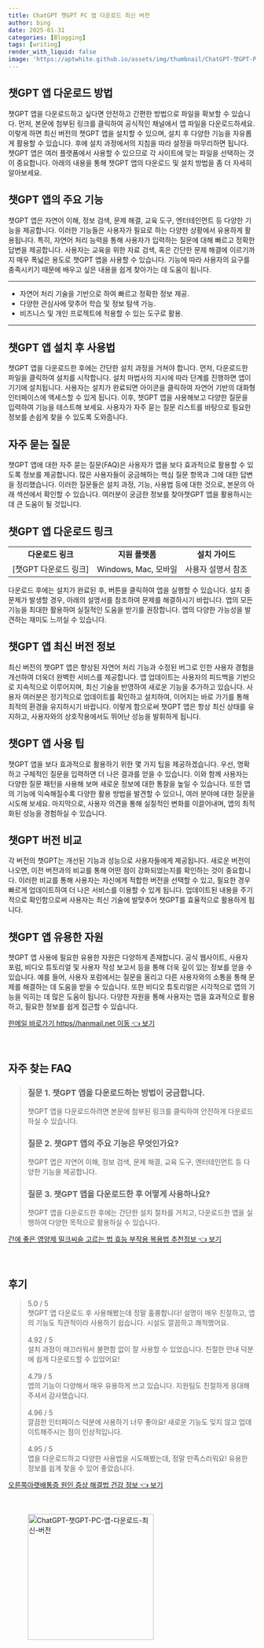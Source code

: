 ```yaml
---
title: ChatGPT 챗GPT PC 앱 다운로드 최신 버전
author: bing
date: 2025-01-31
categories: [Blogging]
tags: [writing]
render_with_liquid: false
image: 'https://aptwhite.github.io/assets/img/thumbnail/ChatGPT-챗GPT-PC-앱-다운로드-최신-버전.webp'
---
```



<h2 id='챗GPT_앱_다운로드'>챗GPT 앱 다운로드 방법</h2>

<p>챗GPT 앱을 다운로드하고 싶다면 안전하고 간편한 방법으로 파일을 확보할 수 있습니다. 먼저, 본문에 첨부된 링크를 클릭하여 공식적인 채널에서 앱 파일을 다운로드하세요. 이렇게 하면 최신 버전의 챗GPT 앱을 설치할 수 있으며, 설치 후 다양한 기능을 자유롭게 활용할 수 있습니다. 후에 설치 과정에서의 지침을 따라 설정을 마무리하면 됩니다. 챗GPT 앱은 여러 플랫폼에서 사용할 수 있으므로 각 사이트에 맞는 파일을 선택하는 것이 중요합니다. 아래의 내용을 통해 챗GPT 앱의 다운로드 및 설치 방법을 좀 더 자세히 알아보세요.</p>

<h2 id='챗GPT_앱_주요_기능'>챗GPT 앱의 주요 기능</h2>

<p>챗GPT 앱은 자연어 이해, 정보 검색, 문제 해결, 교육 도구, 엔터테인먼트 등 다양한 기능을 제공합니다. 이러한 기능들은 사용자가 필요로 하는 다양한 상황에서 유용하게 활용됩니다. 특히, 자연어 처리 능력을 통해 사용자가 입력하는 질문에 대해 빠르고 정확한 답변을 제공합니다. 사용자는 교육을 위한 자료 검색, 혹은 간단한 문제 해결에 이르기까지 매우 폭넓은 용도로 챗GPT 앱을 사용할 수 있습니다. 기능에 따라 사용자의 요구를 충족시키기 때문에 배우고 싶은 내용을 쉽게 찾아가는 데 도움이 됩니다.</p>

<hr />

<ul>
    <li>자연어 처리 기술을 기반으로 하여 빠르고 정확한 정보 제공.</li>
    <li>다양한 관심사에 맞추어 학습 및 정보 탐색 가능.</li>
    <li>비즈니스 및 개인 프로젝트에 적용할 수 있는 도구로 활용.</li>
</ul>

<hr />

<h2 id='챗GPT_앱_설치_후_사용법'>챗GPT 앱 설치 후 사용법</h2>

<p>챗GPT 앱을 다운로드한 후에는 간단한 설치 과정을 거쳐야 합니다. 먼저, 다운로드한 파일을 클릭하여 설치를 시작합니다. 설치 마법사의 지시에 따라 단계를 진행하면 앱이 기기에 설치됩니다. 사용자는 설치가 완료되면 아이콘을 클릭하여 자연어 기반의 대화형 인터페이스에 액세스할 수 있게 됩니다. 이후, 챗GPT 앱을 사용해보고 다양한 질문을 입력하여 기능을 테스트해 보세요. 사용자가 자주 묻는 질문 리스트를 바탕으로 필요한 정보를 손쉽게 찾을 수 있도록 도와줍니다.</p>

<h2 id='자주_묻는_질문'>자주 묻는 질문</h2>

<p>챗GPT 앱에 대한 자주 묻는 질문(FAQ)은 사용자가 앱을 보다 효과적으로 활용할 수 있도록 정보를 제공합니다. 많은 사용자들이 궁금해하는 핵심 질문 항목과 그에 대한 답변을 정리했습니다. 이러한 질문들은 설치 과정, 기능, 사용법 등에 대한 것으로, 본문의 아래 섹션에서 확인할 수 있습니다. 여러분이 궁금한 정보를 찾아챗GPT 앱을 활용하시는데 큰 도움이 될 것입니다.</p>

<h2 id='챗GPT_앱_다운로드_링크'>챗GPT 앱 다운로드 링크</h2>

<table>
    <tr>
        <td style="text-align: center; height: 17px;"><b>다운로드 링크</b></td>
        <td style="text-align: center; height: 17px;"><b>지원 플랫폼</b></td>
        <td style="text-align: center; height: 17px;"><b>설치 가이드</b></td>
    </tr>
    <tr>
        <td style="text-align: center; height: 17px;">[챗GPT 다운로드 링크]</td>
        <td style="text-align: center; height: 17px;">Windows, Mac, 모바일</td>
        <td style="text-align: center; height: 17px;">사용자 설명서 참조</td>
    </tr>
</table>

<p>다운로드 후에는 설치가 완료된 후, 버튼을 클릭하여 앱을 실행할 수 있습니다. 설치 중 문제가 발생할 경우, 아래의 설명서를 참조하여 문제를 해결하시기 바랍니다. 앱의 모든 기능을 최대한 활용하여 실질적인 도움을 받기를 권장합니다. 앱의 다양한 가능성을 발견하는 재미도 느끼실 수 있습니다.</p>

<h2 id='챗GPT_앱_최신_버전'>챗GPT 앱 최신 버전 정보</h2>

<p>최신 버전의 챗GPT 앱은 향상된 자연어 처리 기능과 수정된 버그로 인한 사용자 경험을 개선하여 더욱더 완벽한 서비스를 제공합니다. 앱 업데이트는 사용자의 피드백을 기반으로 지속적으로 이루어지며, 최신 기술을 반영하여 새로운 기능을 추가하고 있습니다. 사용자 여러분은 정기적으로 업데이트를 확인하고 설치하여, 이어지는 바로 가기를 통해 최적의 환경을 유지하시기 바랍니다. 이렇게 함으로써 챗GPT 앱은 항상 최신 상태를 유지하고, 사용자와의 상호작용에서도 뛰어난 성능을 발휘하게 됩니다.</p>

<h2 id='챗GPT_앱_사용_팁'>챗GPT 앱 사용 팁</h2>

<p>챗GPT 앱을 보다 효과적으로 활용하기 위한 몇 가지 팁을 제공하겠습니다. 우선, 명확하고 구체적인 질문을 입력하면 더 나은 결과를 얻을 수 있습니다. 이와 함께 사용자는 다양한 질문 패턴을 사용해 보며 새로운 정보에 대한 통찰을 높일 수 있습니다. 또한 앱의 기능에 익숙해질수록 다양한 활용 방법을 발견할 수 있으니, 여러 분야에 대한 질문을 시도해 보세요. 마지막으로, 사용자 의견을 통해 실질적인 변화를 이끌어내며, 앱의 최적화된 성능을 경험하실 수 있습니다.</p>

<h2 id='챗GPT_버전_비교'>챗GPT 버전 비교</h2>

<p>각 버전의 챗GPT는 개선된 기능과 성능으로 사용자들에게 제공됩니다. 새로운 버전이 나오면, 이전 버전과의 비교를 통해 어떤 점이 강화되었는지를 확인하는 것이 중요합니다. 이러한 비교를 통해 사용자는 자신에게 적합한 버전을 선택할 수 있고, 필요한 경우 빠르게 업데이트하여 더 나은 서비스를 이용할 수 있게 됩니다. 업데이트된 내용을 주기적으로 확인함으로써 사용자는 최신 기술에 발맞추어 챗GPT를 효율적으로 활용하게 됩니다.</p>

<h2 id='챗GPT_앱_유용한_자원'>챗GPT 앱 유용한 자원</h2>

<p>챗GPT 앱 사용에 필요한 유용한 자원은 다양하게 존재합니다. 공식 웹사이트, 사용자 포럼, 비디오 튜토리얼 및 사용자 작성 보고서 등을 통해 더욱 깊이 있는 정보를 얻을 수 있습니다. 예를 들어, 사용자 포럼에서는 질문을 올리고 다른 사용자와의 소통을 통해 문제를 해결하는 데 도움을 받을 수 있습니다. 또한 비디오 튜토리얼은 시각적으로 앱의 기능을 익히는 데 많은 도움이 됩니다. 다양한 자원을 통해 사용자는 앱을 효과적으로 활용하고, 필요한 정보를 쉽게 접근할 수 있습니다.</p>


<p><a class="click-button" title="한메일 바로가기 https//hanmail.net 이동" href="https://aptwhite.github.io/posts/%ED%95%9C%EB%A9%94%EC%9D%BC-%EB%B0%94%EB%A1%9C%EA%B0%80%EA%B8%B0-httpshanmail.net-%EC%9D%B4%EB%8F%99/" rel="dofollow">한메일 바로가기 https//hanmail.net 이동 👈 보기</a></p><br>
<h2 id='자주_찾는_FAQ'>자주 찾는 FAQ</h2>
<div itemscope="" itemtype="https://schema.org/FAQPage"> 
<blockquote> 
<div itemscope="" itemprop="mainEntity" itemtype="https://schema.org/Question"> 
<h3 itemprop="name">질문 1. 챗GPT 앱을 다운로드하는 방법이 궁금합니다.</h3> 
<div itemscope="" itemprop="acceptedAnswer" itemtype="https://schema.org/Answer"> 
<span itemprop="text"> 
<p>챗GPT 앱을 다운로드하려면 본문에 첨부된 링크를 클릭하여 안전하게 다운로드하실 수 있습니다.</p> 
</span> 
</div> 
</div> 
<div itemscope="" itemprop="mainEntity" itemtype="https://schema.org/Question"> 
<h3 itemprop="name">질문 2. 챗GPT 앱의 주요 기능은 무엇인가요?</h3> 
<div itemscope="" itemprop="acceptedAnswer" itemtype="https://schema.org/Answer"> 
<span itemprop="text"> 
<p>챗GPT 앱은 자연어 이해, 정보 검색, 문제 해결, 교육 도구, 엔터테인먼트 등 다양한 기능을 제공합니다.</p> 
</span> 
</div> 
</div> 
<div itemscope="" itemprop="mainEntity" itemtype="https://schema.org/Question"> 
<h3 itemprop="name">질문 3. 챗GPT 앱을 다운로드한 후 어떻게 사용하나요?</h3> 
<div itemscope="" itemprop="acceptedAnswer" itemtype="https://schema.org/Answer"> 
<span itemprop="text"> 
<p>챗GPT 앱을 다운로드한 후에는 간단한 설치 절차를 거치고, 다운로드한 앱을 실행하여 다양한 목적으로 활용하실 수 있습니다.</p> 
</span> 
</div> 
</div> 
</blockquote> 
</div>
<p><a class="click-button" title="간에 좋은 영양제 밀크씨슬 고르는 법 효능 부작용 복용법 추천정보" href="https://aptwhite.github.io/posts/%EA%B0%84%EC%97%90-%EC%A2%8B%EC%9D%80-%EC%98%81%EC%96%91%EC%A0%9C-%EB%B0%80%ED%81%AC%EC%94%A8%EC%8A%AC-%EA%B3%A0%EB%A5%B4%EB%8A%94-%EB%B2%95-%ED%9A%A8%EB%8A%A5-%EB%B6%80%EC%9E%91%EC%9A%A9-%EB%B3%B5%EC%9A%A9%EB%B2%95-%EC%B6%94%EC%B2%9C%EC%A0%95%EB%B3%B4/" rel="dofollow">간에 좋은 영양제 밀크씨슬 고르는 법 효능 부작용 복용법 추천정보 👈 보기</a></p><br>
<h2 id='후기'>후기</h2>
<div itemscope itemtype="https://schema.org/Product">
  <blockquote>
  <div itemprop="review" itemscope itemtype="https://schema.org/Review">
      <div itemprop="reviewRating" itemscope itemtype="https://schema.org/Rating"> <span itemprop="ratingValue">5.0</span> / <span itemprop="bestRating">5</span> </div>
      <span itemprop="reviewBody">챗GPT 앱 다운로드 후 사용해봤는데 정말 훌륭합니다! 설명이 매우 친절하고, 앱의 기능도 직관적이라 사용하기 쉽습니다. 시설도 깔끔하고 쾌적했어요.</span>
  </div>
  <br>
  <div itemprop="review" itemscope itemtype="https://schema.org/Review">
      <div itemprop="reviewRating" itemscope itemtype="https://schema.org/Rating"> <span itemprop="ratingValue">4.92</span> / <span itemprop="bestRating">5</span> </div>
      <span itemprop="reviewBody">설치 과정이 매끄러워서 불편함 없이 잘 사용할 수 있었습니다. 친절한 안내 덕분에 쉽게 다운로드할 수 있었어요!</span>
  </div>
  <br>
  <div itemprop="review" itemscope itemtype="https://schema.org/Review">
      <div itemprop="reviewRating" itemscope itemtype="https://schema.org/Rating"> <span itemprop="ratingValue">4.79</span> / <span itemprop="bestRating">5</span> </div>
      <span itemprop="reviewBody">앱의 기능이 다양해서 매우 유용하게 쓰고 있습니다. 지원팀도 친절하게 응대해 주셔서 감사했습니다.</span>
  </div>
  <br>
  <div itemprop="review" itemscope itemtype="https://schema.org/Review">
      <div itemprop="reviewRating" itemscope itemtype="https://schema.org/Rating"> <span itemprop="ratingValue">4.96</span> / <span itemprop="bestRating">5</span> </div>
      <span itemprop="reviewBody">깔끔한 인터페이스 덕분에 사용하기 너무 좋아요! 새로운 기능도 잊지 않고 업데이트해주시는 점이 인상적입니다.</span>
  </div>
  <br>
  <div itemprop="review" itemscope itemtype="https://schema.org/Review">
      <div itemprop="reviewRating" itemscope itemtype="https://schema.org/Rating"> <span itemprop="ratingValue">4.95</span> / <span itemprop="bestRating">5</span> </div>
      <span itemprop="reviewBody">앱을 다운로드하고 다양한 사용법을 시도해봤는데, 정말 만족스러워요! 유용한 정보를 쉽게 찾을 수 있어 좋았습니다.</span>
  </div>
  </blockquote>
</div>
<p><a class="click-button" title="오른쪽아랫배통증 원인 증상 해결법 건강 정보" href="https://aptwhite.github.io/posts/%EC%98%A4%EB%A5%B8%EC%AA%BD%EC%95%84%EB%9E%AB%EB%B0%B0%ED%86%B5%EC%A6%9D-%EC%9B%90%EC%9D%B8-%EC%A6%9D%EC%83%81-%ED%95%B4%EA%B2%B0%EB%B2%95-%EA%B1%B4%EA%B0%95-%EC%A0%95%EB%B3%B4/" rel="dofollow">오른쪽아랫배통증 원인 증상 해결법 건강 정보 👈 보기</a></p><br>
<figure class="image"><img src="https://aptwhite.github.io/assets/img/thumbnail/ChatGPT-챗GPT-PC-앱-다운로드-최신-버전.webp" alt="ChatGPT-챗GPT-PC-앱-다운로드-최신-버전" width="256" height="256"></figure>